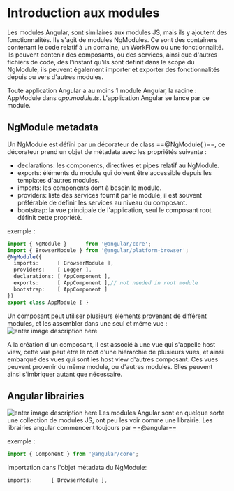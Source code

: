 # Introduction aux modules
Les modules Angular, sont similaires aux modules JS, mais ils y ajoutent des fonctionnalités. Ils s'agit de modules NgModules. Ce sont des containers contenant le code relatif à un domaine, un WorkFlow ou une fonctionnalité. Ils peuvent contenir des composants, ou des services, ainsi que d'autres fichiers de code, des l'instant qu'ils sont définit dans le scope du NgModule, ils peuvent également importer et exporter des fonctionnalités depuis ou vers d'autres modules.

Toute application Angular a au moins 1 module Angular, la racine : AppModule dans *app.module.ts*. L'application Angular se lance par ce module.

## NgModule metadata
Un NgModule est défini par un décorateur de class ==@NgModule( )==, ce décorateur prend un objet de métadata avec les propriétés suivante :

- declarations: les components, directives et pipes relatif au NgModule.
- exports: éléments du module qui doivent être accessible depuis les templates d'autres modules.
- imports: les components dont à besoin le module.
- providers: liste des services fournit par le module, il est souvent préférable de définir les services au niveau du composant.
- bootstrap: la vue principale de l'application, seul le composant root définit  cette propriété.

exemple :

```ts
import { NgModule }      from '@angular/core';
import { BrowserModule } from '@angular/platform-browser';
@NgModule({
  imports:      [ BrowserModule ],
  providers:    [ Logger ],
  declarations: [ AppComponent ],
  exports:      [ AppComponent ],// not needed in root module
  bootstrap:    [ AppComponent ]
})
export class AppModule { }
```
Un composant peut utiliser plusieurs éléments provenant de différent modules, et les assembler dans une seul et même vue : ![enter image description here](https://angular.io/generated/images/guide/architecture/view-hierarchy.png)

A la création d'un composant, il est associé à une vue qui s'appelle host view, cette vue peut être le root d'une hiérarchie de plusieurs vues, et ainsi embarqué des vues qui sont les host view d'autres composant. Ces vues peuvent provenir du même module, ou d'autres modules. Elles peuvent ainsi s'imbriquer autant que nécessaire.

## Angular librairies
![enter image description here](https://angular.io/generated/images/guide/architecture/library-module.png)
Les modules Angular sont en quelque sorte une collection de modules JS, ont peu les voir comme une librairie. Les librairies angular commencent toujours par ==@angular==

exemple :
```ts
import { Component } from '@angular/core';
```

Importation dans l'objet métadata du NgModule:
```ts
imports:      [ BrowserModule ],
```

<!--stackedit_data:
eyJoaXN0b3J5IjpbODc2NTcwMzI3LDY2NDM3ODk2M119
-->